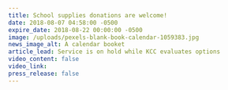 ```yaml
---
title: School supplies donations are welcome!
date: 2018-08-07 04:58:00 -0500
expire_date: 2018-08-22 00:00:00 -0500
image: /uploads/pexels-blank-book-calendar-1059383.jpg
news_image_alt: A calendar booket
article_lead: Service is on hold while KCC evaluates options
video_content: false
video_link:
press_release: false
---
```

